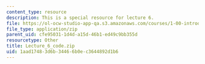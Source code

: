 ```yaml
---
content_type: resource
description: This is a special resource for lecture 6.
file: https://ol-ocw-studio-app-qa.s3.amazonaws.com/courses/1-00-introduction-to-computers-and-engineering-problem-solving-spring-2012/1aad17483d6b34466b0ec3644892d1b6_Lecture_6_code.zip
file_type: application/zip
parent_uid: cfe95031-1d4d-a15d-46b1-ed49c9bb355d
resourcetype: Other
title: Lecture_6_code.zip
uid: 1aad1748-3d6b-3446-6b0e-c3644892d1b6
---
```

